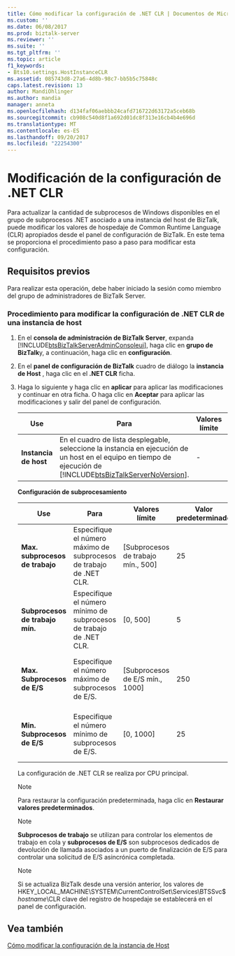 ```yaml
---
title: Cómo modificar la configuración de .NET CLR | Documentos de Microsoft
ms.custom: ''
ms.date: 06/08/2017
ms.prod: biztalk-server
ms.reviewer: ''
ms.suite: ''
ms.tgt_pltfrm: ''
ms.topic: article
f1_keywords:
- Bts10.settings.HostInstanceCLR
ms.assetid: 085743d8-27a6-4d8b-98c7-bb5b5c75848c
caps.latest.revision: 13
author: MandiOhlinger
ms.author: mandia
manager: anneta
ms.openlocfilehash: d134faf06aebbb24cafd716722d63172a5ceb68b
ms.sourcegitcommit: cb908c540d8f1a692d01dc8f313e16cb4b4e696d
ms.translationtype: MT
ms.contentlocale: es-ES
ms.lasthandoff: 09/20/2017
ms.locfileid: "22254300"
---
```

# <a name="how-to-modify-net-clr-settings"></a>Modificación de la configuración de .NET CLR
Para actualizar la cantidad de subprocesos de Windows disponibles en el grupo de subprocesos .NET asociado a una instancia del host de BizTalk, puede modificar los valores de hospedaje de Common Runtime Language (CLR) apropiados desde el panel de configuración de BizTalk. En este tema se proporciona el procedimiento paso a paso para modificar esta configuración.  
  
## <a name="prerequisites"></a>Requisitos previos  
 Para realizar esta operación, debe haber iniciado la sesión como miembro del grupo de administradores de BizTalk Server.  
  
### <a name="to-modify-the-net-clr-settings-of-a-host-instance"></a>Procedimiento para modificar la configuración de .NET CLR de una instancia de host  
  
1.  En el **consola de administración de BizTalk Server**, expanda [!INCLUDE[btsBizTalkServerAdminConsoleui](../includes/btsbiztalkserveradminconsoleui-md.md)], haga clic en **grupo de BizTalk**y, a continuación, haga clic en **configuración**.  
  
2.  En el **panel de configuración de BizTalk** cuadro de diálogo la **instancia de Host** , haga clic en el **.NET CLR** ficha.  
  
3.  Haga lo siguiente y haga clic en **aplicar** para aplicar las modificaciones y continuar en otra ficha. O haga clic en **Aceptar** para aplicar las modificaciones y salir del panel de configuración.  
  
    |Use|Para|Valores límite|Valor predeterminado|Actualizar lógica|  
    |--------------|----------------|---------------------|-------------------|-------------------|  
    |**Instancia de host**|En el cuadro de lista desplegable, seleccione la instancia en ejecución de un host en el equipo en tiempo de ejecución de [!INCLUDE[btsBizTalkServerNoVersion](../includes/btsbiztalkservernoversion-md.md)].|-|-|-|  
  
     **Configuración de subprocesamiento**  
  
    |Use|Para|Valores límite|Valor predeterminado|Actualizar lógica|  
    |--------------|----------------|---------------------|-------------------|-------------------|  
    |**Max. subprocesos de trabajo**|Especifique el número máximo de subprocesos de trabajo de .NET CLR.|[Subprocesos de trabajo mín., 500]|25|Migre la configuración del registro de instancias de host a la configuración de instancias de host, ignore Versión, Tipo, Marcas y MinCompletionPortThreads.|  
    |**Subprocesos de trabajo mín.**|Especifique el número mínimo de subprocesos de trabajo de .NET CLR.|[0, 500]|5|Migre la configuración del registro de instancias de host a la configuración de instancias de host, ignore Versión, Tipo, Marcas y MinCompletionPortThreads.|  
    |**Max. Subprocesos de E/S**|Especifique el número máximo de subprocesos de E/S.|[Subprocesos de E/S mín., 1000]|250|Migre la configuración del registro de instancias de host a la configuración de instancias de host, ignore Versión, Tipo, Marcas y MinCompletionPortThreads.|  
    |**Min. Subprocesos de E/S**|Especifique el número mínimo de subprocesos de E/S.|[0, 1000]|25|Migre la configuración del registro de instancias de host a la configuración de instancias de host, ignore Versión, Tipo, Marcas y MinCompletionPortThreads.|  
  
     La configuración de .NET CLR se realiza por CPU principal.  
  
    > [!NOTE]
    >  Para restaurar la configuración predeterminada, haga clic en **Restaurar valores predeterminados**.  
  
    > [!NOTE]
    >  **Subprocesos de trabajo** se utilizan para controlar los elementos de trabajo en cola y **subprocesos de E/S** son subprocesos dedicados de devolución de llamada asociados a un puerto de finalización de E/S para controlar una solicitud de E/S asincrónica completada.  
  
    > [!NOTE]
    >  Si se actualiza BizTalk desde una versión anterior, los valores de HKEY_LOCAL_MACHINE\SYSTEM\CurrentControlSet\Services\BTSSvc$*hostname*\CLR clave del registro de hospedaje se establecerá en el panel de configuración.  
  
## <a name="see-also"></a>Vea también  
 [Cómo modificar la configuración de la instancia de Host](../core/how-to-modify-host-instance-settings.md)